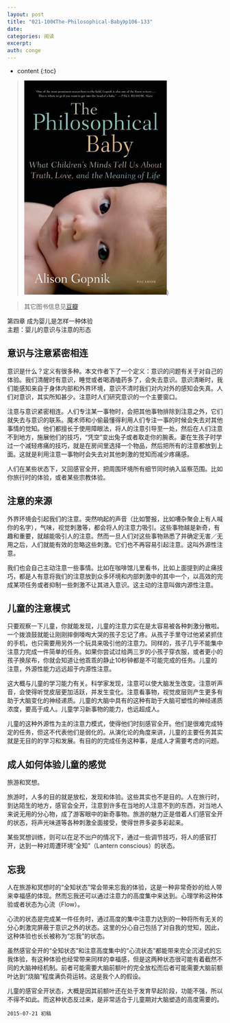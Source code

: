 ```yaml
---
layout: post
title: "021-100《The-Philosophical-Baby》p106-133"
date:
categories: 阅读
excerpt:
auth: conge
---
```

* content
{:toc}

> ![The philosophical baby 封面](/assets/images/阅读/118382-dbbc7b134fe7047a.jpg))

> 其它图书信息见[豆瓣](http://book.douban.com/subject/5931067/)

第四章 成为婴儿是怎样一种体验  
主题：婴儿的意识与注意的形态

## 意识与注意紧密相连

意识是什么？定义有很多种。本文作者下了一个定义：意识的问题有关于对自己的体验。我们清醒时有意识，睡觉或者喝酒嗑药多了，会失去意识。意识清晰时，我们能感知来自于身体内部和外界环境，意识不清时我们对内对外的感知会失真。人们对意识，其实所知甚少。注意时人们研究意识的一个主要窗口。

注意与意识紧密相连。人们专注某一事物时，会把其他事物排除到注意之外，它们就失去与意识的联系。魔术师和小偷最懂得利用人们专注一事的时候会失去对其他事情的觉知。他们都擅长于使用障眼法，将人的注意引导至一处，然后在人们注意不到地方，施展他们的技巧，“凭空”变出兔子或者取走你的腕表。妻在生孩子时学过一个减轻疼痛的技巧，就是在房间里选择一个物品，然后把所有的注意都放到上面。这就是利用注意一事物时会失去对其他刺激的觉知而减少疼痛感。

人们在某些状态下，又回感官全开，把周围环境所有细节同时纳入监察范围。比如你旅行时的体验，或者某些宗教体验。


## 注意的来源

外界环境会引起我们的注意。突然响起的声音（比如警报，比如嘈杂聚会上有人喊你的名字），气味，视觉刺激等，都会将人的注意力吸引。这些事物越是新奇，有趣和重要，就越能吸引人的注意。然而一旦人们对这些事物熟悉了并确定无害／无用之后，人们就能有效的忽略这些刺激。它们也不再容易引起注意。这叫外源性注意。

我们也会自己主动注意一些事情。比如在咖啡馆儿里看书，比如上面提到的止痛技巧，都是人有意将我们的注意放到众多环境和内部刺激中的其中一个，以高效的完成某项任务或者抑制一些刺激不让其进入意识。这主动的注意叫做内源性注意。

## 儿童的注意模式

只要观察一下儿童，你就能发现，儿童的注意力实在是太容易被各种刺激分散啦。一个拨浪鼓就能让刚刚摔倒嚎啕大哭的孩子忘记了疼。从孩子手里夺过他紧紧抓住的手机，也只需要用另外一个玩具来吸引他的注意力。同样的，孩子几乎不能集中注意力完成一件简单的任务。如果你尝试过给两三岁的小孩子穿衣服，或者更小的孩子换尿布，你就会知道让他乖乖的静止10秒钟都是不可能完成的任务。儿童的注意，外源性能力远远超于内源性注意。

这大概与儿童的学习能力有关。科学家发现，注意可以使大脑发生改变。注意听声音，会使得听觉皮层更加活跃，并发生变化。注意看事物，视觉皮层则产生更多有助于大脑变化的神经递质。儿童的大脑中具有的这种有助于大脑可塑性的神经递质浓度，要高于成人。儿童学习新事物的能力，也远超成人。

儿童的这种外源性为主的注意力模式，使得他们时刻感官全开。他们是很难完成特定的任务，但这不代表他们是弱化的。从演化论的角度来讲，儿童的主要任务其实就是无目的的学习和发展。有目的的完成任务这种事，是成人才需要考虑的问题。

## 成人如何体验儿童的感觉

旅游和冥想。

旅游时，人多的目的就是放松，发现和体验。这些其实也不是目的。人在旅行时，到达陌生的地方，感官会全开，注意到许多在当地的人注意不到的东西，对当地人来说无用的分心物，成了游客眼中的新奇事物。旅游的魅力正是借着人们感官全开的状态，将声光味道等各种刺激全面接受，使得世界多姿多彩起来。

某些冥想训练，则可以在足不出户的情况下，通过一些调节技巧，将人的感官打开，达到一种对周遭环境“全知”（Lantern conscious）的状态。

## 忘我

人在旅游和冥想时的“全知状态”常会带来忘我的体验，这是一种非常奇妙的给人带来幸福感的体现。然而忘我还可以通过注意力的高度集中来达到。心理学称这种体验或者状态为心流（Flow）。

心流的状态是完成某一件任务时，通过高度的集中注意力达到的一种将所有无关的分心刺激完屏蔽于意识之外的状态。这里的分心自己包括了对自我的觉知，因此，这种体验也长长被称为“忘我”的状态。

虽然感官全开的“全知状态”和注意高度集中的“心流状态”都能带来完全沉浸式的忘我体验，有这种体验也经常带来同样的幸福感，但是这两种状态很可能有着截然不同的大脑神经机制。前者可能需要大脑前额叶的完全放松而后者可能需要大脑前额叶达到“烧脑”程度满负荷运转。这是我个人的假设。

儿童的感官全开状态，大概是因其前额叶还在处于发育早起阶段，功能不强，所以不得不如此。而这种状态反过来，是非常适合于儿童期对大脑塑造的高度需要的。


```
2015-07-21 初稿
```
